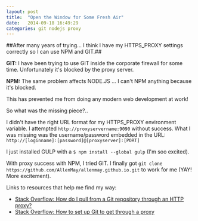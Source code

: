 ```yaml
---
layout: post
title:  "Open the Window for Some Fresh Air"
date:   2014-09-18 16:49:29
categories: git nodejs proxy
---
```

##After many years of trying... I think I have my HTTPS_PROXY settings correctly so I can use NPM and GIT.##

**GIT:** I have been trying to use GIT inside the corporate firewall for some time. Unfortunately it's blocked by the proxy server.

**NPM:** The same problem affects NODE.JS ... I can't NPM anything because it's blocked.

This has prevented me from doing any modern web development at work!

So what was the missing piece?..

I didn't have the right URL format for my HTTPS_PROXY environment variable. I attempted `http://proxyservername:9090` without success. What I was missing was the username/password embedded in the URL:
`http://[loginname]:[password]@[proxyserver]:[PORT]`

I just installed GULP with a `$ npm install --global gulp` (I'm soo excited).

With proxy success with NPM, I tried GIT. I finally got `git clone https://github.com/AllenMay/allenmay.github.io.git` to work for me (YAY! More excitement).

Links to resources that help me find my way:
* [Stack Overflow: How do I pull from a Git repository through an HTTP proxy?](http://stackoverflow.com/questions/128035/how-do-i-pull-from-a-git-repository-through-an-http-proxy)
* [Stack Overflow: How to set up Git to get through a proxy](http://stackoverflow.com/questions/7734518/how-to-set-up-git-to-get-through-a-proxy)
